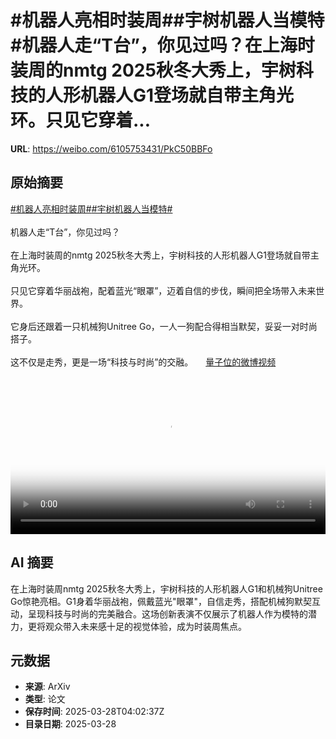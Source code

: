 # #机器人亮相时装周##宇树机器人当模特#机器人走“T台”，你见过吗？在上海时装周的nmtg 2025秋冬大秀上，宇树科技的人形机器人G1登场就自带主角光环。只见它穿着...

**URL**: https://weibo.com/6105753431/PkC50BBFo

## 原始摘要

<a href="https://m.weibo.cn/search?containerid=231522type%3D1%26t%3D10%26q%3D%23%E6%9C%BA%E5%99%A8%E4%BA%BA%E4%BA%AE%E7%9B%B8%E6%97%B6%E8%A3%85%E5%91%A8%23&amp;extparam=%23%E6%9C%BA%E5%99%A8%E4%BA%BA%E4%BA%AE%E7%9B%B8%E6%97%B6%E8%A3%85%E5%91%A8%23" data-hide=""><span class="surl-text">#机器人亮相时装周#</span></a><a href="https://m.weibo.cn/search?containerid=231522type%3D1%26t%3D10%26q%3D%23%E5%AE%87%E6%A0%91%E6%9C%BA%E5%99%A8%E4%BA%BA%E5%BD%93%E6%A8%A1%E7%89%B9%23&amp;extparam=%23%E5%AE%87%E6%A0%91%E6%9C%BA%E5%99%A8%E4%BA%BA%E5%BD%93%E6%A8%A1%E7%89%B9%23" data-hide=""><span class="surl-text">#宇树机器人当模特#</span></a><br><br>机器人走“T台”，你见过吗？<br><br>在上海时装周的nmtg 2025秋冬大秀上，宇树科技的人形机器人G1登场就自带主角光环。<br><br>只见它穿着华丽战袍，配着蓝光“眼罩”，迈着自信的步伐，瞬间把全场带入未来世界。<br><br>它身后还跟着一只机械狗Unitree Go，一人一狗配合得相当默契，妥妥一对时尚搭子。<br><br>这不仅是走秀，更是一场“科技与时尚”的交融。 <a href="https://video.weibo.com/show?fid=1034:5149129190342670" data-hide=""><span class="url-icon"><img style="width: 1rem;height: 1rem" src="https://h5.sinaimg.cn/upload/2015/09/25/3/timeline_card_small_video_default.png" referrerpolicy="no-referrer"></span><span class="surl-text">量子位的微博视频</span></a><br clear="both"><div style="clear: both"></div><video controls="controls" poster="https://tvax3.sinaimg.cn/orj480/006Fd7o3ly1hzwig1r3btj30k00zkwfc.jpg" style="width: 100%"><source src="https://f.video.weibocdn.com/o0/PeQtIVmSlx08n1y0Z9LG01041200cco50E010.mp4?label=mp4_720p&amp;template=720x1280.24.0&amp;ori=0&amp;ps=1CwnkDw1GXwCQx&amp;Expires=1743138148&amp;ssig=C3opw%2FPsTJ&amp;KID=unistore,video"><source src="https://f.video.weibocdn.com/o0/bhmFdqLwlx08n1y0Pw1y010412007Cr10E010.mp4?label=mp4_hd&amp;template=540x960.24.0&amp;ori=0&amp;ps=1CwnkDw1GXwCQx&amp;Expires=1743138148&amp;ssig=9tLj4qhgnb&amp;KID=unistore,video"><source src="https://f.video.weibocdn.com/o0/9HEZRZpelx08n1y0IZlC010412004oHx0E010.mp4?label=mp4_ld&amp;template=360x640.24.0&amp;ori=0&amp;ps=1CwnkDw1GXwCQx&amp;Expires=1743138148&amp;ssig=1HbODhF3bF&amp;KID=unistore,video"><p>视频无法显示，请前往<a href="https://video.weibo.com/show?fid=1034%3A5149129190342670" target="_blank" rel="noopener noreferrer">微博视频</a>观看。</p></video>

## AI 摘要

在上海时装周nmtg 2025秋冬大秀上，宇树科技的人形机器人G1和机械狗Unitree Go惊艳亮相。G1身着华丽战袍，佩戴蓝光"眼罩"，自信走秀，搭配机械狗默契互动，呈现科技与时尚的完美融合。这场创新表演不仅展示了机器人作为模特的潜力，更将观众带入未来感十足的视觉体验，成为时装周焦点。

## 元数据

- **来源**: ArXiv
- **类型**: 论文
- **保存时间**: 2025-03-28T04:02:37Z
- **目录日期**: 2025-03-28
